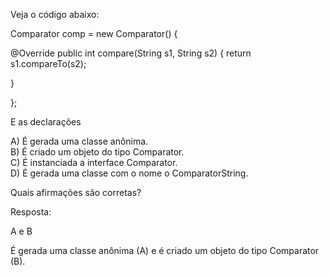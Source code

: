 Veja o código abaixo:

Comparator<String> comp = new Comparator<String>() {

  @Override
  public int compare(String s1, String s2) {
    return s1.compareTo(s2);

  }

};

E as declarações

A) É gerada uma classe anônima.<br>
B) É criado um objeto do tipo Comparator.<br>
C) É instanciada a interface Comparator.<br>
D) É gerada uma classe com o nome o ComparatorString.<br>

Quais afirmações são corretas?

Resposta:

A e B


É gerada uma classe anônima (A) e é criado um objeto do tipo Comparator (B).